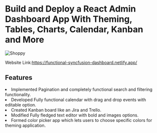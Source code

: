 # Build and Deploy a React Admin Dashboard App With Theming, Tables, Charts, Calendar, Kanban and More

![Shoppy](https://i.ibb.co/W6g39w3/image.png)

Website Link:https://functional-syncfusion-dashboard.netlify.app/

## Features

<li>Implemented Pagination and completely functional search and filtering functionality.</li>
<li>Developed Fully functional calendar with drag and drop events with editable option.</li>
<li>Created Kanban board like an Jira and Trello.</li>
<li>Modified Fully fledged text editor with bold and images options.</li>
<li>Formed color picker app which lets users to choose specific colors for theming application.</li>
